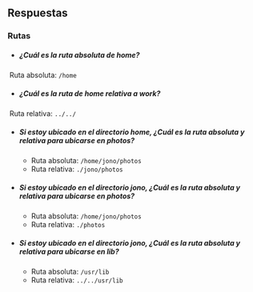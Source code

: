 ## Respuestas

### Rutas

* ##### ¿Cuál es la ruta absoluta de home?
  Ruta absoluta: `/home`


* ##### ¿Cuál es la ruta de home relativa a work?
  Ruta relativa: `../../`
  
  
* ##### Si estoy ubicado en el directorio home, ¿Cuál es la ruta absoluta y relativa para ubicarse en photos?
  - Ruta absoluta: `/home/jono/photos`
  - Ruta relativa: `./jono/photos`


* ##### Si estoy ubicado en el directorio jono, ¿Cuál es la ruta absoluta y relativa para ubicarse en photos?
  - Ruta absoluta: `/home/jono/photos`
  - Ruta relativa: `./photos`


* ##### Si estoy ubicado en el directorio jono, ¿Cuál es la ruta absoluta y relativa para ubicarse en lib?
  - Ruta absoluta: `/usr/lib`
  - Ruta relativa: `../../usr/lib`
